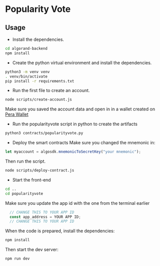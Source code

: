 
# Popularity Vote

## Usage

- Install the dependencies.
```bash
cd algorand-backend
npm install
```

- Create the python virtual environment and install the dependencies.
```bash
python3 -m venv venv
. venv/bin/activate
pip install -r requirements.txt
```

- Run the first file to create an account.
```bash
node scripts/create-account.js
```
Make sure you saved the account data and open in in a wallet created on [Pera Wallet](https://web.perawallet.app/)

- Run the popularityvote script in python to create the artifacts

```bash
python3 contracts/popularityvote.py
```

- Deploy the smart contracts
Make sure you changed the mnemonic in:
```javascript
let myaccount = algosdk.mnemonicToSecretKey("your mnemonic");
```
Then run the script.
```bash
node scripts/deploy-contract.js
```

- Start the front-end
```bash
cd ..
cd popularityvote
```

Make sure you update the app id with the one from the terminal earlier
```javascript
  // CHANGE THIS TO YOUR APP ID
  const app_address = YOUR APP ID;
  // CHANGE THIS TO YOUR APP ID
```
When the code is prepared, install the dependencies:
```bash
npm install
```

Then start the dev server:
```bash
npm run dev
```
